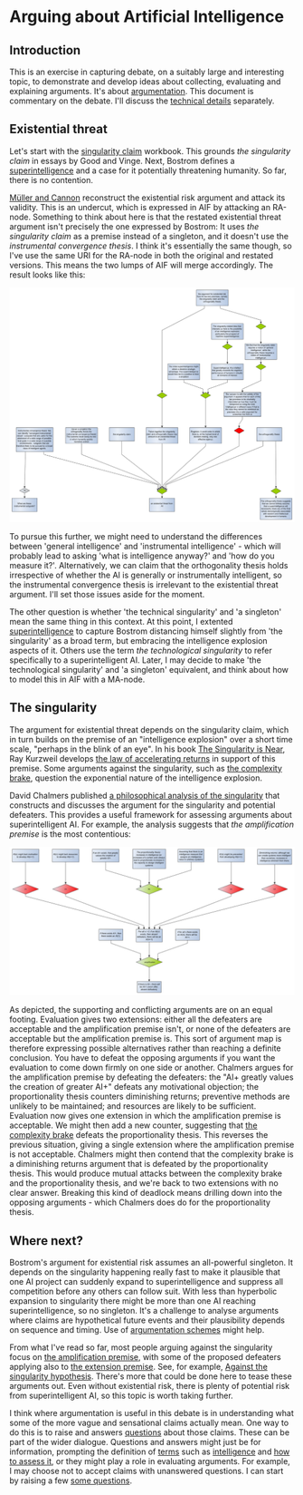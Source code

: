 # Arguing about Artificial Intelligence

## Introduction
This is an exercise in capturing debate, on a suitably large and interesting topic, to demonstrate and develop ideas about collecting, evaluating and explaining arguments. It's about [argumentation](https://dstl.github.io/eleatics/doc/argumentation/). This document is commentary on the debate. I'll discuss the [technical details](technical.md) separately. 

## Existential threat
Let's start with the [singularity claim](singularity.xhtml) workbook. This grounds *the singularity claim* in essays by Good and Vinge. Next, Bostrom defines a [superintelligence](superintelligence.xhtml#superintelligence) and a case for it potentially threatening humanity. So far, there is no contention.

[Müller and Cannon](both-ways.xhtml) reconstruct the existential risk argument and attack its validity. This is an undercut, which is expressed in AIF by attacking an RA-node. Something to think about here is that the restated existential threat argument isn't precisely the one expressed by Bostrom: It uses *the singularity claim* as a premise instead of a singleton, and it doesn't use the *instrumental convergence thesis*. I think it's essentially the same though, so I've use the same URI for the RA-node in both the original and restated versions. This means the two lumps of AIF will merge accordingly. The result looks like this: 

![Undercutting the extinction argument](images/extinction.svg)

To pursue this further, we might need to understand the differences between 'general intelligence' and 'instrumental intelligence' - which will probably lead to asking 'what is intelligence anyway?' and 'how do you measure it?'. Alternatively, we can claim that the orthogonality thesis holds irrespective of whether the AI is generally or instrumentally intelligent, so the instrumental convergence thesis is irrelevant to the existential threat argument. I'll set those issues aside for the moment.

The other question is whether 'the technical singularity' and 'a singleton' mean the same thing in this context. At this point, I extented [superintelligence](superintelligence.xhtml#later) to capture Bostrom distancing himself slightly from 'the singularity' as a broad term, but embracing the intelligence explosion aspects of it. Others use the term *the technological singularity* to refer specifically to a superintelligent AI. Later, I may decide to make 'the technological singularity' and 'a singleton' equivalent, and think about how to model this in AIF with a MA-node.

## The singularity
The argument for existential threat depends on the singularity claim, which in turn builds on the premise of an "intelligence explosion" over a short time scale, "perhaps in the blink of an eye". In his book [The Singularity is Near](https://en.wikipedia.org/wiki/The_Singularity_Is_Near), Ray Kurzweil develops [the law of accelerating returns](accelerating-returns.xhtml) in support of this premise. Some arguments against the singularity, such as [the complexity brake](complexity-brake.xhtml), question the exponential nature of the intelligence explosion.

David Chalmers published [a philosophical analysis of the singularity](chalmers.xhtml) that constructs and discusses the argument for the singularity and potential defeaters. This provides a useful framework for assessing arguments about superintelligent AI. For example, the analysis suggests that *the amplification premise* is the most contentious:

![the amplification premise](images/chalmers5.svg)

As depicted, the supporting and conflicting arguments are on an equal footing. Evaluation gives two extensions: either all the defeaters are acceptable and the amplification premise isn't, or none of the defeaters are acceptable but the amplification premise is. This sort of argument map is therefore expressing possible alternatives rather than reaching a definite conclusion. You have to defeat the opposing arguments if you want the evaluation to come down firmly on one side or another. Chalmers argues for the amplification premise by defeating the defeaters: the "AI+ greatly values the creation of greater AI+" defeats any motivational objection; the proportionality thesis counters diminishing returns; preventive methods are unlikely to be maintained; and resources are likely to be sufficient. Evaluation now gives one extension in which the amplification premise is acceptable. We might then add a new counter, suggesting that [the complexity brake](complexity-brake.xhtml) defeats the proportionality thesis. This reverses the previous situation, giving a single extension where the amplification premise is not acceptable. Chalmers might then contend that the complexity brake is a diminishing returns argument that is defeated by the proportionality thesis. This would produce mutual attacks between the complexity brake and the proportionality thesis, and we're back to two extensions with no clear answer. Breaking this kind of deadlock means drilling down into the opposing arguments - which Chalmers does do for the proportionality thesis.

## Where next?

Bostrom's argument for existential risk assumes an all-powerful singleton. It depends on the singularity happening really fast to make it plausible that one AI project can suddenly expand to superintelligence and suppress all competition before any others can follow suit. With less than hyperbolic expansion to singularity there might be more than one AI reaching superintelligence, so no singleton. It's a challenge to analyse arguments where claims are hypothetical future events and their plausibility depends on sequence and timing. Use of [argumentation schemes](https://github.com/dstl/eleatics/wiki/Argumentation-Schemes) might help.

From what I've read so far, most people arguing against the singularity focus on [the amplification premise](chalmers.xhtml#amplification), with some of the proposed defeaters applying also to [the extension premise](chalmers.xhtml#extension). See, for example, [Against the singularity hypothesis](https://doi.org/10.1007/s11098-024-02143-5). There's more that could be done here to tease these arguments out. Even without existential risk, there is plenty of potential risk from superintelligent AI, so this topic is worth taking further.

I think where argumentation is useful in this debate is in understanding what some of the more vague and sensational claims actually mean. One way to do this is to raise and answers [questions](technical.md#questions) about those claims. These can be part of the wider dialogue. Questions and answers might just be for information, prompting the definition of [terms](technical.md#terminology) such as [intelligence](intelligence.xhtml) and [how to assess it](levels-of-agi.xhtml), or they might play a role in evaluating arguments. For example, I may choose not to accept claims with unanswered questions. I can start by raising a few [some questions](questions.xhtml).
